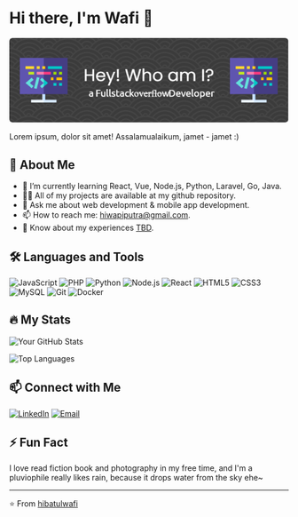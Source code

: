 # Hi there, I'm Wafi 👋

![Banner Image](https://github.com/hibatulwafi/hibatulwafi/blob/main/github-header.png)

Lorem ipsum, dolor sit amet!
Assalamualaikum, jamet - jamet :)

## 🚀 About Me

- 🌱 I’m currently learning React, Vue, Node.js, Python, Laravel, Go, Java.
- 👨‍💻 All of my projects are available at my github repository.
- 💬 Ask me about web development & mobile app development.
- 📫 How to reach me: [hiwapiputra@gmail.com](mailto:hiwapiputra@gmail.com).
- 📄 Know about my experiences [TBD](https:#).

## 🛠️ Languages and Tools

![JavaScript](https://img.shields.io/badge/-JavaScript-333333?style=flat&logo=javascript)
![PHP](https://img.shields.io/badge/-PHP-333333?style=flat&logo=php)
![Python](https://img.shields.io/badge/-Python-333333?style=flat&logo=python)
![Node.js](https://img.shields.io/badge/-Node.js-333333?style=flat&logo=node.js)
![React](https://img.shields.io/badge/-React-333333?style=flat&logo=react)
![HTML5](https://img.shields.io/badge/-HTML5-333333?style=flat&logo=html5)
![CSS3](https://img.shields.io/badge/-CSS3-333333?style=flat&logo=css3)
![MySQL](https://img.shields.io/badge/-MySQL-333333?style=flat&logo=mysql)
![Git](https://img.shields.io/badge/-Git-333333?style=flat&logo=git)
![Docker](https://img.shields.io/badge/-Docker-333333?style=flat&logo=docker)

## 🔥 My Stats

![Your GitHub Stats](https://github-readme-stats.vercel.app/api?username=hibatulwafi&show_icons=true&theme=radical)

![Top Languages](https://github-readme-stats.vercel.app/api/top-langs/?username=hibatulwafi&layout=compact&theme=radical)

## 📫 Connect with Me

[![LinkedIn](https://img.shields.io/badge/-LinkedIn-0077B5?style=flat&logo=LinkedIn&logoColor=white)](https://www.linkedin.com/in/hiwapiputra/)
[![Email](https://img.shields.io/badge/-Email-D14836?style=flat&logo=Gmail&logoColor=white)](mailto:hiwapiputra@gmail.com)

## ⚡ Fun Fact

I love read fiction book and photography in my free time, and I'm a pluviophile really likes rain, because it drops water from the sky ehe~

---

⭐️ From [hibatulwafi](https://github.com/hibatulwafi)

